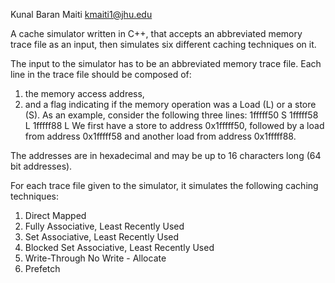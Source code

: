 Kunal Baran Maiti
kmaiti1@jhu.edu

A cache simulator written in C++, 
that accepts an abbreviated memory trace file as an input, then simulates six different caching techniques on it.

The input to the simulator has to be an abbreviated memory trace file. 
Each line in the trace file should be composed of:
1) the memory access address, 
2) and a flag indicating if the memory operation was a Load (L) or a store (S).
As an example, consider the following three lines:
1fffff50 S 
1fffff58 L 
1fffff88 L 
We first have a store to address 0x1fffff50, 
followed by a load from address 0x1fffff58 
and another load from address 0x1fffff88.

The addresses are in hexadecimal and may be up to 16 characters long (64 bit addresses). 

For each trace file given to the simulator, it simulates the following caching techniques:
1) Direct Mapped 
2) Fully Associative, Least Recently Used 
3) Set Associative, Least Recently Used 
4) Blocked Set Associative, Least Recently Used 
5) Write-Through No Write - Allocate 
6) Prefetch
